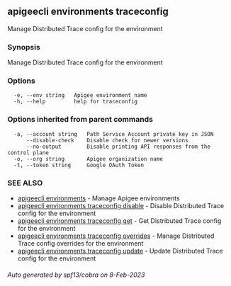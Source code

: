 ## apigeecli environments traceconfig

Manage Distributed Trace config for the environment

### Synopsis

Manage Distributed Trace config for the environment

### Options

```
  -e, --env string   Apigee environment name
  -h, --help         help for traceconfig
```

### Options inherited from parent commands

```
  -a, --account string   Path Service Account private key in JSON
      --disable-check    Disable check for newer versions
      --no-output        Disable printing API responses from the control plane
  -o, --org string       Apigee organization name
  -t, --token string     Google OAuth Token
```

### SEE ALSO

* [apigeecli environments](apigeecli_environments.md)	 - Manage Apigee environments
* [apigeecli environments traceconfig disable](apigeecli_environments_traceconfig_disable.md)	 - Disable Distributed Trace config for the environment
* [apigeecli environments traceconfig get](apigeecli_environments_traceconfig_get.md)	 - Get Distributed Trace config for the environment
* [apigeecli environments traceconfig overrides](apigeecli_environments_traceconfig_overrides.md)	 - Manage Distributed Trace config overrides for the environment
* [apigeecli environments traceconfig update](apigeecli_environments_traceconfig_update.md)	 - Update Distributed Trace config for the environment

###### Auto generated by spf13/cobra on 8-Feb-2023
